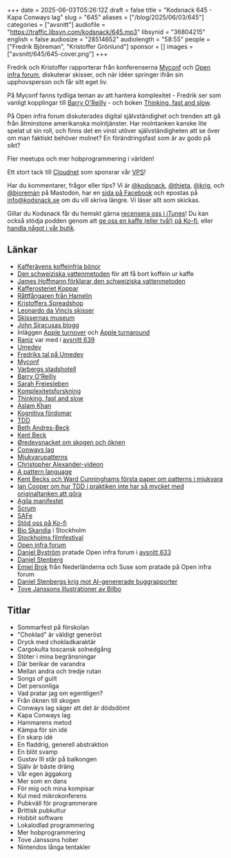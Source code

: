 +++
date = 2025-06-03T05:26:12Z
draft = false
title = "Kodsnack 645 - Kapa Conways lag"
slug = "645"
aliases = ["/blog/2025/06/03/645"]
categories = ["avsnitt"]
audiofile = "https://traffic.libsyn.com/kodsnack/645.mp3"
libsynid = "36804215"
english = false
audiosize = "28514652"
audiolength = "58:55"
people = ["Fredrik Björeman", "Kristoffer Grönlund"]
sponsor = []
images = ["avsnitt/645/645-cover.png"]
+++

Fredrik och Kristoffer rapporterar från konferenserna [Myconf](https://myconf.io/) och [Open infra forum](https://www.meetup.com/openinfra-user-group-sweden/events/306139678/), diskuterar skisser, och när idéer springer ifrån sin upphovsperson och får sitt eget liv.

På Myconf fanns tydliga teman av att hantera komplexitet - Fredrik ser som vanligt kopplingar till [Barry O'Reilly](https://www.linkedin.com/in/barry-o-reilly-b924657/?originalSubdomain=se) - och boken [Thinking, fast and slow](https://en.wikipedia.org/wiki/Thinking,_Fast_and_Slow).

På Open infra forum diskuterades digital självständighet och trenden att gå från åtminstone amerikanska molntjänster. Har molntanken kanske lite spelat ut sin roll, och finns det en vinst utöver självständigheten att se över om man faktiskt behöver molnet? En förändringsfast som är av godo på sikt?

Fler meetups och mer hobprogrammering i världen!

Ett stort tack till [Cloudnet](https://www.cloudnet.se) som sponsrar vår [VPS](https://en.wikipedia.org/wiki/Virtual_private_server)!

Har du kommentarer, frågor eller tips? Vi är [@kodsnack](https://social.podsnack.se/@kodsnack), [@thieta](https://6510.nu/@thieta), [@krig](https://6510.nu/@krig), och [@bjoreman](https://toot.cafe/@bjoreman) på Mastodon, har en [sida på Facebook](https://www.facebook.com/) och epostas på [info@kodsnack.se](mailto:info@kodsnack.se) om du vill skriva längre. Vi läser allt som skickas.

Gillar du Kodsnack får du hemskt gärna [recensera oss i iTunes](https://itunes.apple.com/se/podcast/kodsnack/id561631498?l=en)! Du kan också stödja podden genom att <a href="https://ko-fi.com/kodsnack" rel="payment">ge oss en kaffe (eller två!) på Ko-fi</a>, eller [handla något i vår butik](https://shop.spreadshirt.se/kodsnack/).

## Länkar
* [Kafferävens koffeinfria bönor](https://www.kafferaven.se/collections/all-products/products/sova-rav-koffeinfritt-kaffe-nicaragua)
* [Den schweiziska vattenmetoden](https://en.wikipedia.org/wiki/Decaffeination#Swiss_Water) för att få bort koffein ur kaffe
* [James Hoffmann förklarar den schweiziska vattenmetoden](https://www.youtube.com/watch?v=VUtU9UBwJJc)
* [Kafferosteriet Koppar](https://kafferosterietkoppar.se/)
* [Råttfångaren från Hamelin](https://en.wikipedia.org/wiki/Pied_Piper_of_Hamelin)
* [Kristoffers Spreadshop](https://ziran.myspreadshop.se/)
* [Leonardo da Vincis skisser](https://www.leonardodavinci.net/drawings.jsp)
* [Skissernas museum](https://skissernasmuseum.se/)
* [John Siracusas blogg](https://hypercritical.co/)
* Inläggen [Apple turnover](https://hypercritical.co/2025/05/09/apple-turnover) och [Apple turnaround](https://hypercritical.co/2025/05/20/apple-turnaround)
* [Raniz](https://raniz.blog/) var med i [avsnitt 639](https://kodsnack.se/639/)
* [Umedev](https://umedev.se/)
* [Fredriks tal på Umedev](https://www.youtube.com/watch?v=ltdFJ37Cr8s)
* [Myconf](https://myconf.io/)
* [Varbergs stadshotell](https://www.varbergsstadshotell.com/)
* [Barry O'Reilly](https://www.linkedin.com/in/barry-o-reilly-b924657/?originalSubdomain=se)
* [Sarah Freiesleben](https://www.linkedin.com/in/sarah-freiesleben-40a7701a/?original_referer=https%3A%2F%2Fwww%2Egoogle%2Ecom%2F&originalSubdomain=dk)
* [Komplexitetsforskning](https://en.wikipedia.org/wiki/Complex_system#)
* [Thinking, fast and slow](https://en.wikipedia.org/wiki/Thinking,_Fast_and_Slow)
* [Aslam Khan](https://www.linkedin.com/in/aslamkhn/)
* [Kognitiva fördomar](https://en.wikipedia.org/wiki/Cognitive_bias)
* [TDD](https://en.wikipedia.org/wiki/Test-driven_development)
* [Beth Andres-Beck](https://blog.bethcodes.com/)
* [Kent Beck](https://en.wikipedia.org/wiki/Kent_Beck)
* [Øredevsnacket om skogen och öknen](https://www.youtube.com/watch?v=nt6m8qtRbz0&list=PLOUKmSqExtAFpg3krEd6CXr3uIyUgP97b&index=5)
* [Conways lag](https://en.wikipedia.org/wiki/Conway%27s_law)
* [Mjukvarupatterns](https://en.wikipedia.org/wiki/Architectural_pattern)
* [Christopher Alexander-videon](https://www.youtube.com/watch?v=a8wPKso-J4A)
* [A pattern language](https://en.wikipedia.org/wiki/A_Pattern_Language)
* [Kent Becks och Ward Cunninghams första paper om patterns i mjukvara](https://c2.com/doc/oopsla87.html)
* [Ian Cooper om hur TDD i praktiken inte har så mycket med originaltanken att göra](https://www.youtube.com/watch?v=EZ05e7EMOLM&t=1s)
* [Agila manifestet](https://agilemanifesto.org/)
* [Scrum](https://en.wikipedia.org/wiki/Scrum_%28software_development%29)
* [SAFe](https://en.wikipedia.org/wiki/Scaled_agile_framework)
* [Stöd oss på Ko-fi](https://ko-fi.com/kodsnack/)
* [Bio Skandia](https://bioskandia.se/) i Stockholm
* [Stockholms filmfestival](https://www.stockholmfilmfestival.se/)
* [Open infra forum](https://www.meetup.com/openinfra-user-group-sweden/events/306139678/)
* [Daniel Byström](https://www.linkedin.com/in/bystdan/) pratade Open infra forum i [avsnitt 633](https://kodsnack.se/633/)
* [Daniel Stenberg](https://daniel.haxx.se/)
* [Emiel Brok](https://www.youtube.com/channel/UClDSlnTi91aWX1-7KTECm6Q/about) från Nederländerna och Suse som pratade på Open infra forum
* [Daniel Stenbergs krig mot AI-genererade buggrapporter](https://arstechnica.com/gadgets/2025/05/open-source-project-curl-is-sick-of-users-submitting-ai-slop-vulnerabilities/)
* [Tove Janssons illustrationer av Bilbo](https://tovejansson.com/sv/bilbo-hobbit-tolkien/)

## Titlar
* Sommarfest på förskolan
* "Choklad" är väldigt generöst
* Dryck med chokladkaraktär
* Cargokulta toscansk solnedgång
* Stöter i mina begränsningar
* Där berikar de varandra
* Mellan andra och tredje rutan
* Songs of guilt
* Det personliga
* Vad pratar jag om egentligen?
* Från öknen till skogen
* Conways lag säger att det är dödsdömt
* Kapa Conways lag
* Hammarens metod
* Kämpa för sin idé
* En skarp idé
* En fladdrig, generell abstraktion
* En blöt svamp
* Gustav III står på balkongen
* Själv är bäste dräng
* Vår egen äggakorg
* Mer som en dans
* För mig och mina kompisar
* Kul med mikrokonferens
* Pubkväll för programmerare
* Brittisk pubkultur
* Hobbit software
* Lokalodlad programmering
* Mer hobprogrammering
* Tove Janssons hober
* Nintendos långa tentakler
